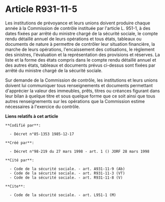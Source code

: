 # Article R931-11-5

Les institutions de prévoyance et leurs unions doivent produire chaque année à la Commission de contrôle instituée par
l'article L. 951-1, à des dates fixées par arrêté du ministre chargé de la sécurité sociale, le compte rendu détaillé annuel
de leurs opérations et tous états, tableaux ou documents de nature à permettre de contrôler leur situation financière, la
marche de leurs opérations, l'encaissement des cotisations, le règlement des sinistres, l'évaluation et la représentation des
provisions et réserves. La liste et la forme des états compris dans le compte rendu détaillé annuel et des autres états,
tableaux et documents prévus ci-dessus sont fixées par arrêté du ministre chargé de la sécurité sociale.

Sur demande de la Commission de contrôle, les institutions et leurs unions doivent lui communiquer tous renseignements et
documents permettant d'apprécier la valeur des immeubles, prêts, titres ou créances figurant dans leur bilan à quelque titre
et sous quelque forme que ce soit ainsi que tous autres renseignements sur les opérations que la Commission estime
nécessaires à l'exercice du contrôle.

**Liens relatifs à cet article**

	**Codifié par**:

	  - Décret n°85-1353 1985-12-17

	**Créé par**:

	  - Décret n°98-219 du 27 mars 1998 - art. 1 () JORF 28 mars 1998

	**Cité par**:

	  - Code de la sécurité sociale. - art. A931-11-9 (Ab)
	  - Code de la sécurité sociale. - art. R931-11-3 (VT)
	  - Code de la sécurité sociale. - art. R931-11-8 (V)

	**Cite**:

	  - Code de la sécurité sociale. - art. L951-1 (M)
